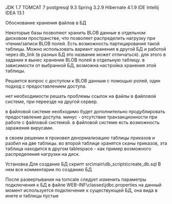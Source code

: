 JDK 1.7
TOMCAT 7
postgresql 9.3
Spring 3.2.9
Hibernate 4.1.9
IDE Intellij IDEA 13.1


Обоснование хранения файлов в БД

Некоторые базы позволяют хранить BLOB данные в отдельном дисковом пространстве, 
что позволяет распределить нагрузку при чтении/записи BLOB полей.
Есть возможность партицирования такой таблицы.
Можно использовать вариант хранения в другой БД и работой через db_link (в разных БД это название может отличаться).
для этого в задании я вынес хранение BLOB полей в отдельную таблицу.
в зависимости от выбранной БД, возможна настройка хранения этой таблицы.


Решается вопрос с доступом к BLOB данным с помощью ролей,
один подход с предоставлением доступа. 

нет необходимости решать проблемы ссылок на файлы в файловой системе, при переезде на другой сервер.

в файловой системе необходимо будет дополнительно продублировать предоставление доступа.
минус - отсутствие транзакционности при работе с файловой системой.
в файловой системе есть возможность заражения вирусами.

в своем решении я произвел денормализацию таблицы приказов и разбил на две таблицы.
во второй таблице хранятся сканы приказов, эта таблица находится в другом tablespace - 
как пример возможного распределения нагрузки на диск.


Установка
Для создание БД скрипт
src\main\db_scripts\create_db.sql
В нем все комментарии по созданию БД

После развертывания на tomcate следует изменить параметры подключения к БД в файле 
WEB-INF\classes\jdbc.properties
на данный момент используется подключение к существующей БД, она вида в инете и таблицы пустые